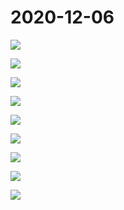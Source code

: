 # 2020-12-06

![](img/2020-12-06_1.png)

![](img/2020-12-06_2.png)

![](img/2020-12-06_3.png)

![](img/2020-12-06_4.png)

![](img/2020-12-06_5.png)

![](img/2020-12-06_6.png)

![](img/2020-12-06_7.png)

![](img/2020-12-06_8.png)

![](img/2020-12-06_9.png)

